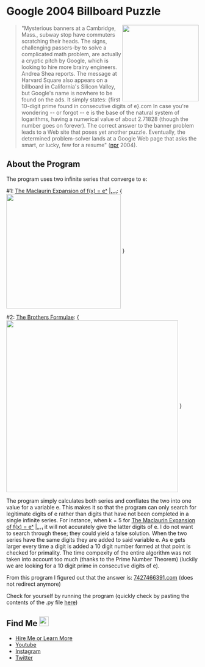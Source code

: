 # Google 2004 Billboard Puzzle
<img align="right" src="http://media.npr.org/programs/morning/features/2004/sep/googlead/billboard_large.jpg" width="200">

>"Mysterious banners at a Cambridge, Mass., subway stop have commuters scratching their heads. The signs, challenging passers-by to solve a complicated math problem, are actually a cryptic pitch by Google, which is looking to hire more brainy engineers. Andrea Shea reports. The message at Harvard Square also appears on a billboard in California's Silicon Valley, but Google's name is nowhere to be found on the ads. It simply states: {first 10-digit prime found in consecutive digits of e}.com In case you're wondering -- or forgot -- e is the base of the natural system of logarithms, having a numerical value of about 2.71828 (though the number goes on forever). The correct answer to the banner problem leads to a Web site that poses yet another puzzle. Eventually, the determined problem-solver lands at a Google Web page that asks the smart, or lucky, few for a resume" ([npr](https://www.npr.org/templates/story/story.php?storyId=3916173) 2004).

## About the Program
The program uses two infinite series that converge to e:

#1: [The Maclaurin Expansion of f(x) = eˣ](http://blogs.ubc.ca/infiniteseriesmodule/units/unit-3-power-series/taylor-series/maclaurin-expansion-of-ex/) |ₓ₌₁: {<img align="center" src="http://wiki.ubc.ca/images/math/8/d/a/8dac8d1875ec09d0a777888da4622f30.png" width="300"> }

#2: [The Brothers Formulae](http://www.brotherstechnology.com/math/e-formulas.html): {<img align="center" src="http://www.brotherstechnology.com/images/e-formulas/e-series2.gif" width="450"> }

The program simply calculates both series and conflates the two into one value for a variable e. This makes it so that the program can only search for legitimate digits of e rather than digits that have not been completed in a single infinite series. For instance, when k = 5 for [The Maclaurin Expansion of f(x) = eˣ](http://blogs.ubc.ca/infiniteseriesmodule/units/unit-3-power-series/taylor-series/maclaurin-expansion-of-ex/) |ₓ₌₁ it will not accurately give the latter digits of e. I do not want to search through these; they could yield a false solution. When the two series have the same digits they are added to said variable e. As e gets larger every time a digit is added a 10 digit number formed at that point is checked for primality. The time compexity of the entire algorithm was not taken into account too much (thanks to the Prime Number Theorem) (luckily we are looking for a 10 digit prime in consecutive digits of e).

From this program I figured out that the answer is: [7427466391.com](7427466391.com) (does not redirect anymore)

Check for yourself by running the program (quickly check by pasting the contents of the .py file [here](https://www.tutorialspoint.com/execute_python_online.php))

## Find Me <img src="https://imgur.com/download/FpDFVjy" width="25"> 

- [Hire Me or Learn More](https://williamambrozic.info)
- [Youtube](https://www.youtube.com/channel/UCL-VushY6SO0ofPTZ8iB3ag)
- [Instagram](https://www.instagram.com/williamambrozic)
- [Twitter](https://twitter.com/WilliamAmbrozic)

